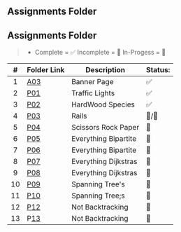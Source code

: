 ## Assignments Folder

## Assignments Folder

> - Complete = ✅ Incomplete = 🛑 In-Progess = 📨

| # | Folder Link                                                                           | Description          | Status: |
| :-: | ------------------------------------------------------------------------------------- | -------------------- | ------- |
| 1 | [A03](https://github.com/dmreyescoy03/4883-PrgmTech-Reyes-Coy/tree/main/Assignments/A03) | Banner Page          | ✅      |
| 2 | [P01]()                                                                                  | Traffic Lights       | ✅      |
| 3 | [P02](https://github.com/dmreyescoy03/4883-PrgmTech-Reyes-Coy/tree/main/Assignments/P03) | HardWood Species     | ✅      |
| 4 | [P03]()                                                                                  | Rails                | 🛑/📨   |
| 5 | [P04]()                                                                                  | Scissors Rock Paper  | 🛑      |
| 6 | [P05]()                                                                                  | Everything Bipartite | 🛑      |
| 7 | [P06]()                                                                                  | Everything Bipartite | 🛑      |
| 8 | [P07]()                                                                                  | Everything Dijkstras | 🛑      |
| 9 | [P08]()                                                                                  | Everything Dijkstras | 🛑      |
| 10 | [P09]()                                                                                  | Spanning Tree's      | 🛑      |
| 11 | [P10]()                                                                                  | Spanning Tree;s      | 🛑      |
| 12 | [P12]()                                                                                  | Not Backtracking     | 🛑      |
| 13 | P[13]()                                                                                  | Not Backtracking     | 🛑      |
